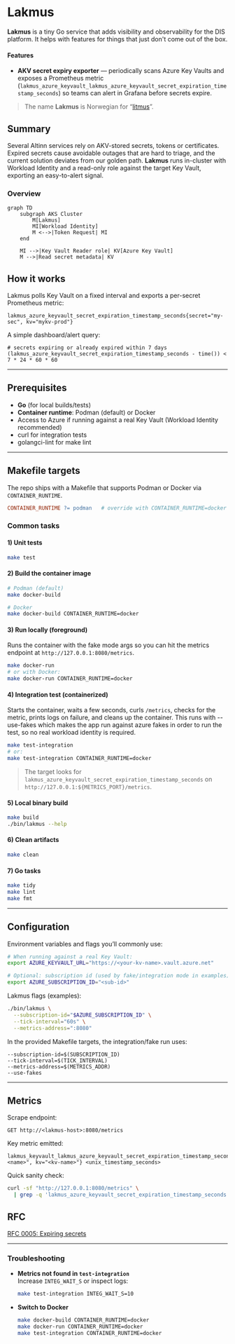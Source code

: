 # Lakmus

**Lakmus** is a tiny Go service that adds visibility and observability for the DIS platform. It helps with
features for things that just don't come out of the box.

#### Features
- **AKV secret expiry exporter** — periodically scans Azure Key Vaults and exposes a Prometheus metric (`lakmus_azure_keyvault_lakmus_azure_keyvault_secret_expiration_timestamp_seconds`) so teams can alert in Grafana before secrets expire.

> The name **Lakmus** is Norwegian for “[litmus](https://en.wikipedia.org/wiki/Litmus)”.

## Summary

Several Altinn services rely on AKV-stored secrets, tokens or certificates. Expired secrets cause avoidable outages that are hard to triage, and the current solution deviates from our golden path. **Lakmus** runs in-cluster with Workload Identity and a read-only role against the target Key Vault, exporting an easy-to-alert signal.


### Overview

```mermaid
graph TD
    subgraph AKS Cluster
        M[Lakmus]
        MI[Workload Identity]
        M <-->|Token Request| MI
    end

    MI -->|Key Vault Reader role| KV[Azure Key Vault]
    M -->|Read secret metadata| KV
```

## How it works

Lakmus polls Key Vault on a fixed interval and exports a per-secret Prometheus metric:

```text
lakmus_azure_keyvault_secret_expiration_timestamp_seconds{secret="my-sec", kv="mykv-prod"}
```

A simple dashboard/alert query:

```promql
# secrets expiring or already expired within 7 days
(lakmus_azure_keyvault_secret_expiration_timestamp_seconds - time()) < 7 * 24 * 60 * 60
```

---

## Prerequisites

- **Go** (for local builds/tests)
- **Container runtime**: Podman (default) or Docker
- Access to Azure if running against a real Key Vault (Workload Identity recommended)
- curl for integration tests
- golangci-lint for make lint

---

## Makefile targets

The repo ships with a Makefile that supports Podman or Docker via `CONTAINER_RUNTIME`.

```makefile
CONTAINER_RUNTIME ?= podman   # override with CONTAINER_RUNTIME=docker
```

### Common tasks

#### 1) Unit tests

```bash
make test
```

#### 2) Build the container image

```bash
# Podman (default)
make docker-build

# Docker
make docker-build CONTAINER_RUNTIME=docker
```

#### 3) Run locally (foreground)

Runs the container with the fake mode args so you can hit the metrics endpoint at `http://127.0.0.1:8080/metrics`.

```bash
make docker-run
# or with Docker:
make docker-run CONTAINER_RUNTIME=docker
```

#### 4) Integration test (containerized)

Starts the container, waits a few seconds, curls `/metrics`, checks for the metric, prints logs on failure, and cleans up the container.
This runs with --use-fakes which makes the app run against azure fakes in order to run the test, so no real workload identity is required.

```bash
make test-integration
# or:
make test-integration CONTAINER_RUNTIME=docker
```

> The target looks for `lakmus_azure_keyvault_secret_expiration_timestamp_seconds` on `http://127.0.0.1:${METRICS_PORT}/metrics`.

#### 5) Local binary build

```bash
make build
./bin/lakmus --help
```

#### 6) Clean artifacts

```bash
make clean
```

#### 7) Go tasks

```bash
make tidy
make lint
make fmt
```

---

## Configuration

Environment variables and flags you’ll commonly use:

```bash
# When running against a real Key Vault:
export AZURE_KEYVAULT_URL="https://<your-kv-name>.vault.azure.net"

# Optional: subscription id (used by fake/integration mode in examples)
export AZURE_SUBSCRIPTION_ID="<sub-id>"
```

Lakmus flags (examples):

```bash
./bin/lakmus \
  --subscription-id="$AZURE_SUBSCRIPTION_ID" \
  --tick-interval="60s" \
  --metrics-address=":8080"
```

In the provided Makefile targets, the integration/fake run uses:

```text
--subscription-id=$(SUBSCRIPTION_ID)
--tick-interval=$(TICK_INTERVAL)
--metrics-address=$(METRICS_ADDR)
--use-fakes
```

---

## Metrics

Scrape endpoint:

```text
GET http://<lakmus-host>:8080/metrics
```

Key metric emitted:

```text
lakmus_keyvault_lakmus_azure_keyvault_secret_expiration_timestamp_seconds{secret="<name>", kv="<kv-name>"} <unix_timestamp_seconds>
```

Quick sanity check:

```bash
curl -sf "http://127.0.0.1:8080/metrics" \
  | grep -q 'lakmus_azure_keyvault_secret_expiration_timestamp_seconds' && echo "Metric OK"
```


## RFC

[RFC 0005: Expiring secrets](https://github.com/Altinn/altinn-platform/blob/main/rfcs/0005-expiring-secrets.md)

---

### Troubleshooting

- **Metrics not found in `test-integration`**  
  Increase `INTEG_WAIT_S` or inspect logs:
  ```bash
  make test-integration INTEG_WAIT_S=10
  ```
- **Switch to Docker**  
  ```bash
  make docker-build CONTAINER_RUNTIME=docker
  make docker-run CONTAINER_RUNTIME=docker
  make test-integration CONTAINER_RUNTIME=docker
  ```
